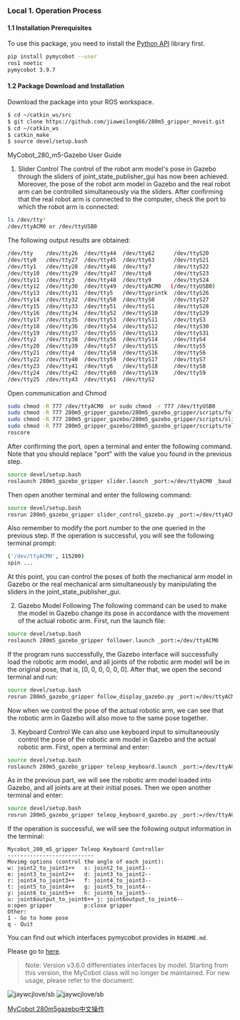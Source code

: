 ### Local 1. Operation Process
#### 1.1 Installation Prerequisites 

To use this package, you need to install the [Python API](https://github.com/elephantrobotics/pymycobot.git) library first. 

```bash
pip install pymycobot --user
ros1 noetic
pymycobot 3.9.7
```


#### 1.2 Package Download and Installation 

Download the package into your ROS workspace.

```bash
$ cd ~/catkin_ws/src
$ git clone https://github.com/jiaweilong66/280m5_gripper_moveit.git
$ cd ~/catkin_ws
$ catkin_make
$ source devel/setup.bash
```


MyCobot_280_m5-Gazebo User Guide
1. Slider Control
The control of the robot arm model's pose in Gazebo through the sliders of joint_state_publisher_gui has now been achieved. Moreover, the pose of the robot arm model in Gazebo and the real robot arm can be controlled simultaneously via the sliders.
After confirming that the real robot arm is connected to the computer, check the port to which the robot arm is connected: 

```bash
ls /dev/tty*
/dev/ttyACM0 or /dev/ttyUSB0
```

The following output results are obtained: 

```bash
/dev/tty    /dev/tty26  /dev/tty44  /dev/tty62      /dev/ttyS20
/dev/tty0   /dev/tty27  /dev/tty45  /dev/tty63      /dev/ttyS21
/dev/tty1   /dev/tty28  /dev/tty46  /dev/tty7       /dev/ttyS22
/dev/tty10  /dev/tty29  /dev/tty47  /dev/tty8       /dev/ttyS23
/dev/tty11  /dev/tty3   /dev/tty48  /dev/tty9       /dev/ttyS24
/dev/tty12  /dev/tty30  /dev/tty49  /dev/ttyACM0   (/dev/ttyUSB0)
/dev/tty13  /dev/tty31  /dev/tty5   /dev/ttyprintk  /dev/ttyS26
/dev/tty14  /dev/tty32  /dev/tty50  /dev/ttyS0      /dev/ttyS27
/dev/tty15  /dev/tty33  /dev/tty51  /dev/ttyS1      /dev/ttyS28
/dev/tty16  /dev/tty34  /dev/tty52  /dev/ttyS10     /dev/ttyS29
/dev/tty17  /dev/tty35  /dev/tty53  /dev/ttyS11     /dev/ttyS3
/dev/tty18  /dev/tty36  /dev/tty54  /dev/ttyS12     /dev/ttyS30
/dev/tty19  /dev/tty37  /dev/tty55  /dev/ttyS13     /dev/ttyS31
/dev/tty2   /dev/tty38  /dev/tty56  /dev/ttyS14     /dev/ttyS4
/dev/tty20  /dev/tty39  /dev/tty57  /dev/ttyS15     /dev/ttyS5
/dev/tty21  /dev/tty4   /dev/tty58  /dev/ttyS16     /dev/ttyS6
/dev/tty22  /dev/tty40  /dev/tty59  /dev/ttyS17     /dev/ttyS7
/dev/tty23  /dev/tty41  /dev/tty6   /dev/ttyS18     /dev/ttyS8
/dev/tty24  /dev/tty42  /dev/tty60  /dev/ttyS19     /dev/ttyS9
/dev/tty25  /dev/tty43  /dev/tty61  /dev/ttyS2
```

Open communication and Chmod

```bash
sudo chmod -R 777 /dev/ttyACM0  or sudo chmod -r 777 /dev/ttyUSB0
sudo chmod -R 777 280m5_gripper_gazebo/280m5_gazebo_gripper/scripts/follow_display_gazebo.py
sudo chmod -R 777 280m5_gripper_gazebo/280m5_gazebo_gripper/scripts/slider_control_gazebo.py
sudo chmod -R 777 280m5_gripper_gazebo/280m5_gazebo_gripper/scripts/teleop_keyboard_gazebo.py
roscore
```

After confirming the port, open a terminal and enter the following command. Note that you should replace "port" with the value you found in the previous step. 

```bash
source devel/setup.bash
roslaunch 280m5_gazebo_gripper slider.launch _port:=/dev/ttyACM0 _baud:=115200
```


Then open another terminal and enter the following command: 

```bash
source devel/setup.bash
rosrun 280m5_gazebo_gripper slider_control_gazebo.py _port:=/dev/ttyACM0 _baud:=115200
```


Also remember to modify the port number to the one queried in the previous step. If the operation is successful, you will see the following terminal prompt: 

```bash
('/dev/ttyACM0', 115200)
spin ...
```


At this point, you can control the poses of both the mechanical arm model in Gazebo or the real mechanical arm simultaneously by manipulating the sliders in the joint_state_publisher_gui. 

2. Gazebo Model Following
The following command can be used to make the model in Gazebo change its pose in accordance with the movement of the actual robotic arm. First, run the launch file: 

```bash
source devel/setup.bash
roslaunch 280m5_gazebo_gripper follower.launch _port:=/dev/ttyACM0
```


If the program runs successfully, the Gazebo interface will successfully load the robotic arm model, and all joints of the robotic arm model will be in the original pose, that is, [0, 0, 0, 0, 0, 0]. After that, we open the second terminal and run: 

```bash
source devel/setup.bash
rosrun 280m5_gazebo_gripper follow_display_gazebo.py _port:=/dev/ttyACM0 _baud:=115200
```


Now when we control the pose of the actual robotic arm, we can see that the robotic arm in Gazebo will also move to the same pose together. 

3. Keyboard Control
We can also use keyboard input to simultaneously control the pose of the robotic arm model in Gazebo and the actual robotic arm. First, open a terminal and enter: 

```bash
source devel/setup.bash
roslaunch 280m5_gazebo_gripper teleop_keyboard.launch _port:=/dev/ttyACM0 _baud:=115200
```


As in the previous part, we will see the robotic arm model loaded into Gazebo, and all joints are at their initial poses. Then we open another terminal and enter: 

```bash
source devel/setup.bash
rosrun 280m5_gazebo_gripper teleop_keyboard_gazebo.py _port:=/dev/ttyACM0 _baud:=115200
```


If the operation is successful, we will see the following output information in the terminal: 

```shell
Mycobot_280_m5_gripper Teleop Keyboard Controller
---------------------------
Movimg options (control the angle of each joint):
w: joint2_to_joint1++   s: joint2_to_joint1--
e: joint3_to_joint2++   d: joint3_to_joint2--
r: joint4_to_joint3++   f: joint4_to_joint3--
t: joint5_to_joint4++   g: joint5_to_joint4--
y: joint6_to_joint5++   h: joint6_to_joint5--
u: joint6output_to_joint6++ j: joint6output_to_joint6--
o:open gripper          p:close gripper
Other:
1 - Go to home pose
q - Quit
```

You can find out which interfaces pymycobot provides in `README.md`.

Please go to [here](./READMECN.md).


> Note: Version v3.6.0 differentiates interfaces by model. Starting from this version, the MyCobot class will no longer be maintained. For new usage, please refer to the document: 

![jaywcjlove/sb](https://jaywcjlove.github.io/sb/lang/chinese.svg)   ![jaywcjlove/sb](https://jaywcjlove.github.io/sb/lang/english.svg)

[MyCobot 280m5gazebo中文操作](./READMECN.md)
